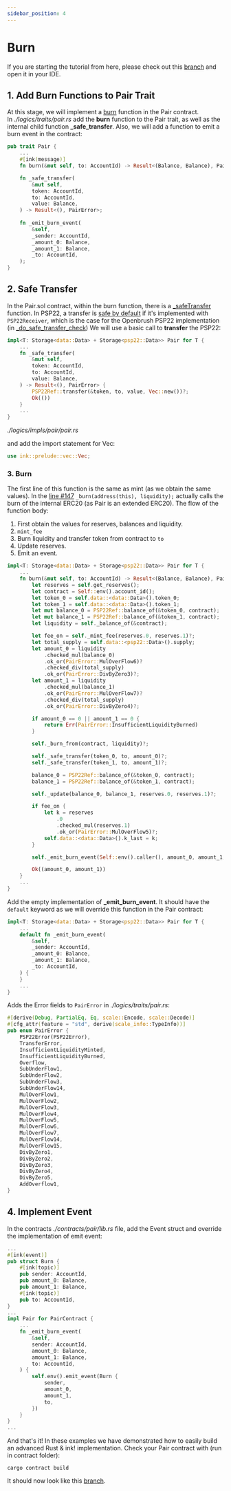 ```yaml
---
sidebar_position: 4
---
```


# Burn

If you are starting the tutorial from here, please check out this [branch](https://github.com/AstarNetwork/wasm-tutorial-dex/tree/tutorial/storage-end) and open it in your IDE.

## 1. Add Burn Functions to Pair Trait

At this stage, we will implement a [burn](https://github.com/Uniswap/v2-core/blob/ee547b17853e71ed4e0101ccfd52e70d5acded58/contracts/UniswapV2Pair.sol#L134) function in the Pair contract.\
In _./logics/traits/pair.rs_ add the **burn** function to the Pair trait, as well as the internal child function **_safe_transfer**.
Also, we will add a function to emit a burn event in the contract:

```rust
pub trait Pair {
    ...
    #[ink(message)]
    fn burn(&mut self, to: AccountId) -> Result<(Balance, Balance), PairError>;

    fn _safe_transfer(
        &mut self,
        token: AccountId,
        to: AccountId,
        value: Balance,
    ) -> Result<(), PairError>;
    
    fn _emit_burn_event(
        &self,
        _sender: AccountId,
        _amount_0: Balance,
        _amount_1: Balance,
        _to: AccountId,
    );
}
```

## 2. Safe Transfer

In the Pair.sol contract, within the burn function, there is a [_safeTransfer](https://github.com/Uniswap/v2-core/blob/ee547b17853e71ed4e0101ccfd52e70d5acded58/contracts/UniswapV2Pair.sol#L148) function. In PSP22, a transfer is [safe by default](https://github.com/w3f/PSPs/blob/master/PSPs/psp-22.md#psp22receiver) if it's implemented with `PSP22Receiver`, which is the case for the Openbrush PSP22 implementation (in [_do_safe_transfer_check](https://github.com/Supercolony-net/openbrush-contracts/blob/e366f6ff1e5892c6a624833dd337a6da16a06baa/contracts/src/token/psp22/psp22.rs#L172))
We will use a basic call to **transfer** the PSP22:

```rust
impl<T: Storage<data::Data> + Storage<psp22::Data>> Pair for T {
    ...
    fn _safe_transfer(
        &mut self,
        token: AccountId,
        to: AccountId,
        value: Balance,
    ) -> Result<(), PairError> {
        PSP22Ref::transfer(&token, to, value, Vec::new())?;
        Ok(())
    }
    ...
}
```

_./logics/impls/pair/pair.rs_

and add the import statement for Vec:

```rust
use ink::prelude::vec::Vec;
```

### 3. Burn

The first line of this function is the same as mint (as we obtain the same values).
In the [line #147](https://github.com/Uniswap/v2-core/blob/ee547b17853e71ed4e0101ccfd52e70d5acded58/contracts/UniswapV2Pair.sol#L147) `_burn(address(this), liquidity);` actually calls the burn of the internal ERC20 (as Pair is an extended ERC20).
The flow of the function body:

1. First obtain the values for reserves, balances and liquidity.
2. `mint_fee`
3. Burn liquidity and transfer token from contract to `to`
4. Update reserves.
5. Emit an event.

```rust
impl<T: Storage<data::Data> + Storage<psp22::Data>> Pair for T {
    ...
    fn burn(&mut self, to: AccountId) -> Result<(Balance, Balance), PairError> {
        let reserves = self.get_reserves();
        let contract = Self::env().account_id();
        let token_0 = self.data::<data::Data>().token_0;
        let token_1 = self.data::<data::Data>().token_1;
        let mut balance_0 = PSP22Ref::balance_of(&token_0, contract);
        let mut balance_1 = PSP22Ref::balance_of(&token_1, contract);
        let liquidity = self._balance_of(&contract);

        let fee_on = self._mint_fee(reserves.0, reserves.1)?;
        let total_supply = self.data::<psp22::Data>().supply;
        let amount_0 = liquidity
            .checked_mul(balance_0)
            .ok_or(PairError::MulOverFlow6)?
            .checked_div(total_supply)
            .ok_or(PairError::DivByZero3)?;
        let amount_1 = liquidity
            .checked_mul(balance_1)
            .ok_or(PairError::MulOverFlow7)?
            .checked_div(total_supply)
            .ok_or(PairError::DivByZero4)?;

        if amount_0 == 0 || amount_1 == 0 {
            return Err(PairError::InsufficientLiquidityBurned)
        }

        self._burn_from(contract, liquidity)?;

        self._safe_transfer(token_0, to, amount_0)?;
        self._safe_transfer(token_1, to, amount_1)?;

        balance_0 = PSP22Ref::balance_of(&token_0, contract);
        balance_1 = PSP22Ref::balance_of(&token_1, contract);

        self._update(balance_0, balance_1, reserves.0, reserves.1)?;

        if fee_on {
            let k = reserves
                .0
                .checked_mul(reserves.1)
                .ok_or(PairError::MulOverFlow5)?;
            self.data::<data::Data>().k_last = k;
        }

        self._emit_burn_event(Self::env().caller(), amount_0, amount_1, to);

        Ok((amount_0, amount_1))
    }
    ...
}
```

Add the empty implementation of **_emit_burn_event**. It should have the `default` keyword as we will override this function in the Pair contract:

```rust
impl<T: Storage<data::Data> + Storage<psp22::Data>> Pair for T {
    ...
    default fn _emit_burn_event(
        &self,
        _sender: AccountId,
        _amount_0: Balance,
        _amount_1: Balance,
        _to: AccountId,
    ) {
    }
    ...
}
```

Adds the Error fields to `PairError` in _./logics/traits/pair.rs_:

```rust
#[derive(Debug, PartialEq, Eq, scale::Encode, scale::Decode)]
#[cfg_attr(feature = "std", derive(scale_info::TypeInfo))]
pub enum PairError {
    PSP22Error(PSP22Error),
    TransferError,
    InsufficientLiquidityMinted,
    InsufficientLiquidityBurned,
    Overflow,
    SubUnderFlow1,
    SubUnderFlow2,
    SubUnderFlow3,
    SubUnderFlow14,
    MulOverFlow1,
    MulOverFlow2,
    MulOverFlow3,
    MulOverFlow4,
    MulOverFlow5,
    MulOverFlow6,
    MulOverFlow7,
    MulOverFlow14,
    MulOverFlow15,
    DivByZero1,
    DivByZero2,
    DivByZero3,
    DivByZero4,
    DivByZero5,
    AddOverflow1,
}
```

## 4. Implement Event

In the contracts _./contracts/pair/lib.rs_ file, add the Event struct and override the implementation of emit event:

```rust
...
#[ink(event)]
pub struct Burn {
    #[ink(topic)]
    pub sender: AccountId,
    pub amount_0: Balance,
    pub amount_1: Balance,
    #[ink(topic)]
    pub to: AccountId,
}
...
impl Pair for PairContract {
    ...
    fn _emit_burn_event(
        &self,
        sender: AccountId,
        amount_0: Balance,
        amount_1: Balance,
        to: AccountId,
    ) {
        self.env().emit_event(Burn {
            sender,
            amount_0,
            amount_1,
            to,
        })
    }
}
...
```

And that's it! In these examples we have demonstrated how to easily build an advanced Rust & ink! implementation.
Check your Pair contract with (run in contract folder):

```console
cargo contract build
```

It should now look like this [branch](https://github.com/AstarNetwork/wasm-tutorial-dex/tree/tutorial/burn_end).
